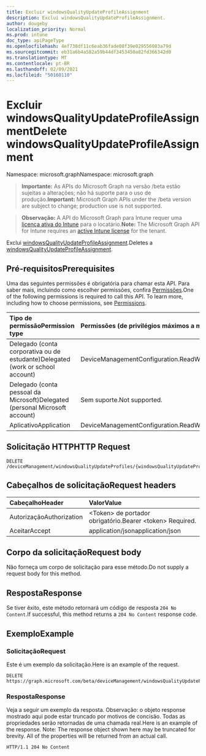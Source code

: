 ```yaml
---
title: Excluir windowsQualityUpdateProfileAssignment
description: Exclui windowsQualityUpdateProfileAssignment.
author: dougeby
localization_priority: Normal
ms.prod: intune
doc_type: apiPageType
ms.openlocfilehash: 4ef738df11c6eab36fade08f39e029556083a79d
ms.sourcegitcommit: eb31a6b4a582a59b44df3453450a82fd366342d0
ms.translationtype: MT
ms.contentlocale: pt-BR
ms.lasthandoff: 02/09/2021
ms.locfileid: "50160110"
---
```

# <a name="delete-windowsqualityupdateprofileassignment"></a><span data-ttu-id="acf4d-103">Excluir windowsQualityUpdateProfileAssignment</span><span class="sxs-lookup"><span data-stu-id="acf4d-103">Delete windowsQualityUpdateProfileAssignment</span></span>

<span data-ttu-id="acf4d-104">Namespace: microsoft.graph</span><span class="sxs-lookup"><span data-stu-id="acf4d-104">Namespace: microsoft.graph</span></span>

> <span data-ttu-id="acf4d-105">**Importante:** As APIs do Microsoft Graph na versão /beta estão sujeitas a alterações; não há suporte para o uso de produção.</span><span class="sxs-lookup"><span data-stu-id="acf4d-105">**Important:** Microsoft Graph APIs under the /beta version are subject to change; production use is not supported.</span></span>

> <span data-ttu-id="acf4d-106">**Observação:** A API do Microsoft Graph para Intune requer uma [licença ativa do Intune](https://go.microsoft.com/fwlink/?linkid=839381) para o locatário.</span><span class="sxs-lookup"><span data-stu-id="acf4d-106">**Note:** The Microsoft Graph API for Intune requires an [active Intune license](https://go.microsoft.com/fwlink/?linkid=839381) for the tenant.</span></span>

<span data-ttu-id="acf4d-107">Exclui [windowsQualityUpdateProfileAssignment](../resources/intune-softwareupdate-windowsqualityupdateprofileassignment.md).</span><span class="sxs-lookup"><span data-stu-id="acf4d-107">Deletes a [windowsQualityUpdateProfileAssignment](../resources/intune-softwareupdate-windowsqualityupdateprofileassignment.md).</span></span>

## <a name="prerequisites"></a><span data-ttu-id="acf4d-108">Pré-requisitos</span><span class="sxs-lookup"><span data-stu-id="acf4d-108">Prerequisites</span></span>
<span data-ttu-id="acf4d-p101">Uma das seguintes permissões é obrigatória para chamar esta API. Para saber mais, incluindo como escolher permissões, confira [Permissões](/graph/permissions-reference).</span><span class="sxs-lookup"><span data-stu-id="acf4d-p101">One of the following permissions is required to call this API. To learn more, including how to choose permissions, see [Permissions](/graph/permissions-reference).</span></span>

|<span data-ttu-id="acf4d-111">Tipo de permissão</span><span class="sxs-lookup"><span data-stu-id="acf4d-111">Permission type</span></span>|<span data-ttu-id="acf4d-112">Permissões (de privilégios máximos a mínimos)</span><span class="sxs-lookup"><span data-stu-id="acf4d-112">Permissions (from most to least privileged)</span></span>|
|:---|:---|
|<span data-ttu-id="acf4d-113">Delegado (conta corporativa ou de estudante)</span><span class="sxs-lookup"><span data-stu-id="acf4d-113">Delegated (work or school account)</span></span>|<span data-ttu-id="acf4d-114">DeviceManagementConfiguration.ReadWrite.All</span><span class="sxs-lookup"><span data-stu-id="acf4d-114">DeviceManagementConfiguration.ReadWrite.All</span></span>|
|<span data-ttu-id="acf4d-115">Delegado (conta pessoal da Microsoft)</span><span class="sxs-lookup"><span data-stu-id="acf4d-115">Delegated (personal Microsoft account)</span></span>|<span data-ttu-id="acf4d-116">Sem suporte.</span><span class="sxs-lookup"><span data-stu-id="acf4d-116">Not supported.</span></span>|
|<span data-ttu-id="acf4d-117">Aplicativo</span><span class="sxs-lookup"><span data-stu-id="acf4d-117">Application</span></span>|<span data-ttu-id="acf4d-118">DeviceManagementConfiguration.ReadWrite.All</span><span class="sxs-lookup"><span data-stu-id="acf4d-118">DeviceManagementConfiguration.ReadWrite.All</span></span>|

## <a name="http-request"></a><span data-ttu-id="acf4d-119">Solicitação HTTP</span><span class="sxs-lookup"><span data-stu-id="acf4d-119">HTTP Request</span></span>
<!-- {
  "blockType": "ignored"
}
-->
``` http
DELETE /deviceManagement/windowsQualityUpdateProfiles/{windowsQualityUpdateProfileId}/assignments/{windowsQualityUpdateProfileAssignmentId}
```

## <a name="request-headers"></a><span data-ttu-id="acf4d-120">Cabeçalhos de solicitação</span><span class="sxs-lookup"><span data-stu-id="acf4d-120">Request headers</span></span>
|<span data-ttu-id="acf4d-121">Cabeçalho</span><span class="sxs-lookup"><span data-stu-id="acf4d-121">Header</span></span>|<span data-ttu-id="acf4d-122">Valor</span><span class="sxs-lookup"><span data-stu-id="acf4d-122">Value</span></span>|
|:---|:---|
|<span data-ttu-id="acf4d-123">Autorização</span><span class="sxs-lookup"><span data-stu-id="acf4d-123">Authorization</span></span>|<span data-ttu-id="acf4d-124">&lt;Token&gt; de portador obrigatório.</span><span class="sxs-lookup"><span data-stu-id="acf4d-124">Bearer &lt;token&gt; Required.</span></span>|
|<span data-ttu-id="acf4d-125">Aceitar</span><span class="sxs-lookup"><span data-stu-id="acf4d-125">Accept</span></span>|<span data-ttu-id="acf4d-126">application/json</span><span class="sxs-lookup"><span data-stu-id="acf4d-126">application/json</span></span>|

## <a name="request-body"></a><span data-ttu-id="acf4d-127">Corpo da solicitação</span><span class="sxs-lookup"><span data-stu-id="acf4d-127">Request body</span></span>
<span data-ttu-id="acf4d-128">Não forneça um corpo de solicitação para esse método.</span><span class="sxs-lookup"><span data-stu-id="acf4d-128">Do not supply a request body for this method.</span></span>

## <a name="response"></a><span data-ttu-id="acf4d-129">Resposta</span><span class="sxs-lookup"><span data-stu-id="acf4d-129">Response</span></span>
<span data-ttu-id="acf4d-130">Se tiver êxito, este método retornará um código de resposta `204 No Content`.</span><span class="sxs-lookup"><span data-stu-id="acf4d-130">If successful, this method returns a `204 No Content` response code.</span></span>

## <a name="example"></a><span data-ttu-id="acf4d-131">Exemplo</span><span class="sxs-lookup"><span data-stu-id="acf4d-131">Example</span></span>

### <a name="request"></a><span data-ttu-id="acf4d-132">Solicitação</span><span class="sxs-lookup"><span data-stu-id="acf4d-132">Request</span></span>
<span data-ttu-id="acf4d-133">Este é um exemplo da solicitação.</span><span class="sxs-lookup"><span data-stu-id="acf4d-133">Here is an example of the request.</span></span>
``` http
DELETE https://graph.microsoft.com/beta/deviceManagement/windowsQualityUpdateProfiles/{windowsQualityUpdateProfileId}/assignments/{windowsQualityUpdateProfileAssignmentId}
```

### <a name="response"></a><span data-ttu-id="acf4d-134">Resposta</span><span class="sxs-lookup"><span data-stu-id="acf4d-134">Response</span></span>
<span data-ttu-id="acf4d-p102">Veja a seguir um exemplo da resposta. Observação: o objeto response mostrado aqui pode estar truncado por motivos de concisão. Todas as propriedades serão retornadas de uma chamada real.</span><span class="sxs-lookup"><span data-stu-id="acf4d-p102">Here is an example of the response. Note: The response object shown here may be truncated for brevity. All of the properties will be returned from an actual call.</span></span>
``` http
HTTP/1.1 204 No Content
```




